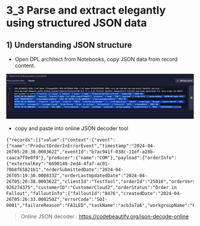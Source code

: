 # 3_3 Parse and extract elegantly using structured JSON data 

## 1) Understanding JSON structure
- Open DPL architect from Notebooks, copy JSON data from record content.

![JSONdata](https://github.com/hakansuku/D1APACTraining/blob/main/images/DPL/visualizeJSON.png?raw=true)

- copy and paste into online JSON decoder tool 

```
{"records":[{"value":{"context":{"event":{"name":"ProductOrderInErrorEvent","timestamp":"2024-04-26T05:20:38.000362Z","eventId":"b7ac941f-038c-11ef-a28b-caaca7f9e0f9"},"producer":{"name":"COM"},"payload":{"orderInfo":{"externalKey":"6690140-2ed4-4fa7-ac01-70b8f65821b1","orderSubmittedDate":"2024-04-26T05:19:30.000833Z","orderLastUpdatedDate":"2024-04-26T05:20:38.000362Z","clientId":"TestTool","orderId":"25016","orderVersionNumber":"1","orderOperation":"CREATE","orderType":"Resume","subscriberID":"REG-926274375","customerID":"CustomerCloud2","orderStatus":"Order in Fallout","falloutInfo":{"falloutId":"8476","createdDate":"2024-04-26T05:20:33.000250Z","errorCode":"SOI-0001","failureReason":"FAILED","taskName":"acb3a7a6","workgroupName":"GlobalFallout"},"GPSI":"19525295333"}}}}}]}
```

> Online JSON decoder : https://codebeautify.org/json-decode-online

